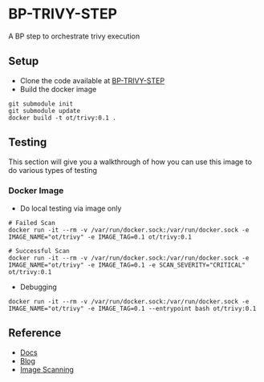 # BP-TRIVY-STEP
A BP step to orchestrate trivy execution

## Setup
* Clone the code available at [BP-TRIVY-STEP](https://github.com/OT-BUILDPIPER-MARKETPLACE/BP-TRIVY-STEP)
* Build the docker image
```
git submodule init
git submodule update
docker build -t ot/trivy:0.1 .
```
## Testing
This section will give you a walkthrough of how you can use this image to do various types of testing


### Docker Image

* Do local testing via image only

```
# Failed Scan
docker run -it --rm -v /var/run/docker.sock:/var/run/docker.sock -e IMAGE_NAME="ot/trivy" -e IMAGE_TAG=0.1 ot/trivy:0.1
```

```
# Successful Scan
docker run -it --rm -v /var/run/docker.sock:/var/run/docker.sock -e IMAGE_NAME="ot/trivy" -e IMAGE_TAG=0.1 -e SCAN_SEVERITY="CRITICAL" ot/trivy:0.1
```

* Debugging
```
docker run -it --rm -v /var/run/docker.sock:/var/run/docker.sock -e IMAGE_NAME="ot/trivy" -e IMAGE_TAG=0.1 --entrypoint bash ot/trivy:0.1
```
## Reference 
* [Docs](https://aquasecurity.github.io/trivy/v0.32/docs/)
* [Blog](https://www.prplbx.com/resources/blog/docker-part2/)
* [Image Scanning](https://aquasecurity.github.io/trivy/v0.32/docs/vulnerability/scanning/image/)